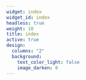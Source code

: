 ```yaml
---
widget: index
widget_id: index
headless: true
weight: 10
title: index
active: true
design:
  columns: "2"
  background:
    text_color_light: false
    image_darken: 0
---
```

